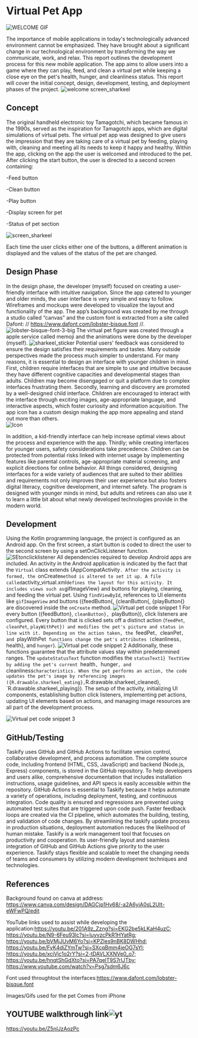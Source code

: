 
# Virtual Pet App
![WELCOME GIF](https://github.com/Raracookz/imad-assingment-2/assets/162429322/9975ef2f-582a-4341-a1f2-f942d7bd230e)

The importance of mobile applications in today's technologically advanced environment cannot be emphasized. They have brought about a significant change in our technological environment by transforming the way we communicate, work, and relax. This report outlines the development process for this new mobile application. The app aims to allow users into a game where they can play, feed, and clean a virtual pet while keeping a close eye on the pet's health, hunger, and cleanliness status. This report will cover the initial concept, design, development, testing, and deployment phases of the project.
![welcome screen_sharkeel](https://github.com/Raracookz/imad-assingment-2/assets/162429322/f8933736-b8c0-4dde-ab83-db18c804faff)


## Concept
The original handheld electronic toy Tamagotchi, which became famous in the 1990s, served as the inspiration for Tamagotchi apps, which are digital simulations of virtual pets. The virtual pet app was designed to give users the impression that they are taking care of a virtual pet by feeding, playing with, cleaning and meeting all its needs to keep it happy and healthy. Within the app, clicking on the app the user is welcomed and introduced to the pet. After clicking the start button, the user is directed to a second screen containing: 

-Feed button 

-Clean button 

-Play button 

-Display screen for pet 

-Status of pet section 

![screen_sharkeel](https://github.com/Raracookz/imad-assingment-2/assets/162429322/a77270bd-ebab-4aac-9ac3-c8927adace68)

Each time the user clicks either one of the buttons, a different animation is displayed and the values of the status of the pet are changed. 

## Design Phase
In the design phase, the developer (myself) focused on creating a user-friendly interface with intuitive navigation. Since the app catered to younger and older minds, the user interface is very simple and easy to follow. Wireframes and mockups were developed to visualize the layout and functionality of the app. The app’s background was created by me through a studio called “canvas” and the custom font is extracted from a site called Dafont: // https://www.dafont.com/lobster-bisque.font //.  
![lobster-bisque-font-3-big](https://github.com/Raracookz/imad-assingment-2/assets/162429322/43907e59-f291-4a3e-9dc9-a5a428d0b8c1)
The virtual pet figure was created through a apple service called memoji and the animations were done by the developer (myself). 
![sharkeel_sticker](https://github.com/Raracookz/imad-assingment-2/assets/162429322/91efb7ac-37e7-4816-8da6-cf98ab3c33d6)
Potential users' feedback was considered to ensure the design satisfies their requirements and tastes. Many outside perspectives made the process much simpler to understand.  For many reasons, it is essential to design an interface with younger children in mind. First, children require interfaces that are simple to use and intuitive because they have different cognitive capacities and developmental stages than adults. Children may become disengaged or quit a platform due to complex interfaces frustrating them. Secondly, learning and discovery are promoted by a well-designed child interface. Children are encouraged to interact with the interface through exciting images, age-appropriate language, and interactive aspects, which foster curiosity and information acquisition.
The app icon has a custom design making the app more appealing and stand out more than others.  
![Icon](https://github.com/Raracookz/imad-assingment-2/assets/162429322/969b214d-ee1c-48ef-81c1-64358f516d8a)

In addition, a kid-friendly interface can help increase optimal views about the process and experience with the app. Thirdly; while creating interfaces for younger users, safety considerations take precedence. Children can be protected from potential risks linked with internet usage by implementing features like parental controls, age-appropriate material screening, and explicit directions for online behavior. All things considered, designing interfaces for a wide variety of audiences that are suited to their abilities and requirements not only improves their user experience but also fosters digital literacy, cognitive development, and internet safety. The program is designed with younger minds in mind, but adults and retirees can also use it to learn a little bit about what newly developed technologies provide in the modern world. 
## Development
Using the Kotlin programming language, the project is configured as an Android app. On the first screen, a start button is coded to direct the user to the second screen by using a setOnClickListener function. ![SEtonclicklistener](https://github.com/Raracookz/imad-assingment-2/assets/162429322/54b4bead-1358-4278-833a-705182c8a97f)
All dependencies required to develop Android apps are included. An activity in the Android application is indicated by the fact that the `Virtual` class extends {AppCompatActivity`. After the activity is formed, the `onCreate` method is altered to set it up. A file called `activity_virtual.xml` defines the layout for this activity. It includes views such as `gifImageView} and buttons for playing, cleaning, and feeding the virtual pet. Using `findViewById`, references to UI elements like `gifImageView` and buttons ({feedButton{, {cleanButton{, {playButton{) are discovered inside the `onCreate` method. ![Virtual pet code snippet 1](https://github.com/Raracookz/imad-assingment-2/assets/162429322/75aaa193-d38b-41ca-8cd1-7bc0a104f2a4)
For every button ({feedButton}, `cleanButton}, `playButton}), click listeners are configured. Every button that is clicked sets off a distinct action (`feedPet`, `cleanPet`, `playWithPet}) and modifies the pet's picture and status in line with it. Depending on the action taken, the `feedPet`, `cleanPet`, and `playWithPet` functions change the pet's attributes (`cleanliness`, `health}, and `hunger`). ![Virtual pet code snippet 2](https://github.com/Raracookz/imad-assingment-2/assets/162429322/c1b0a50c-5331-4050-a414-b531b00bbb09)
Additionally, these functions guarantee that the attribute values stay within predetermined ranges. The `updateStatusText` function modifies the `statusText1} TextView by adding the pet's current `health`, `hunger`, and `cleanliness` characteristics. When the pet performs an action, the code updates the pet's image by referencing images ({R.drawable.sharkeel_eating}, `R.drawable.sharkeel_cleaned}, `R.drawable.sharkeel_playing}). The setup of the activity, initializing UI components, establishing button click listeners, implementing pet actions, updating UI elements based on actions, and managing image resources are all part of the development process.

![Virtual pet code snippet 3](https://github.com/Raracookz/imad-assingment-2/assets/162429322/717f05ef-1c33-4bfa-b349-a8b0c03a138d)
## GitHub/Testing
Taskify uses GitHub and GitHub Actions to facilitate version control, collaborative development, and process automation. The complete source code, including frontend (HTML, CSS, JavaScript) and backend (Node.js, Express) components, is stored in the GitHub repository. To help developers and users alike, comprehensive documentation that includes installation instructions, usage guidelines, and API specs is easily accessible within the repository. GitHub Actions is essential to Taskify because it helps automate a variety of operations, including deployment, testing, and continuous integration. Code quality is ensured and regressions are prevented using automated test suites that are triggered upon code push. Faster feedback loops are created via the CI pipeline, which automates the building, testing, and validation of code changes. By streamlining the taskify update process in production situations, deployment automation reduces the likelihood of human mistake. Taskify is a work management tool that focuses on productivity and cooperation. Its user-friendly layout and seamless integration of GitHub and GitHub Actions give priority to the user experience. Taskify stays flexible and scalable to meet the changing needs of teams and consumers by utilizing modern development techniques and technologies. 
## References
Background found on canva at address: https://www.canva.com/design/DAGCjp1Hv68/-a2A6yiA0sL2UIt-eWFwPQ/edit 

YouTube links used to assist while developing the application:https://youtu.be/201A9z_Zzng?si=EKG2be5kLKaH4uzC; https://youtu.be/N9-6Feu93lc?si=IuyvzcPkR1HYatRg; https://youtu.be/bVMjJUvM6Yo?si=KPZles9nBK8DWHhd; https://youtu.be/FvK4diZYmTw?si=SXcqBmm4jeOG7sYl; https://youtu.be/xciVjc1o2rY?si=2-tDAVLXXNVe0_o7; https://youtu.be/hnqtShGdXto?si=PA7qelT9S7rIJTby; https://www.youtube.com/watch?v=Psg7sdm6J6c 

Font used throughtout the interfaces:https://www.dafont.com/lobster-bisque.font 

Images/Gifs  used for the pet Comes from iPhone 
## YOUTUBE walkthrough link![yt](https://github.com/Raracookz/imad-assingment-2/assets/162429322/bfa6d70a-6358-41e5-ad6d-e4072e4832a6)


https://youtu.be/Z5nIJzAozPc
